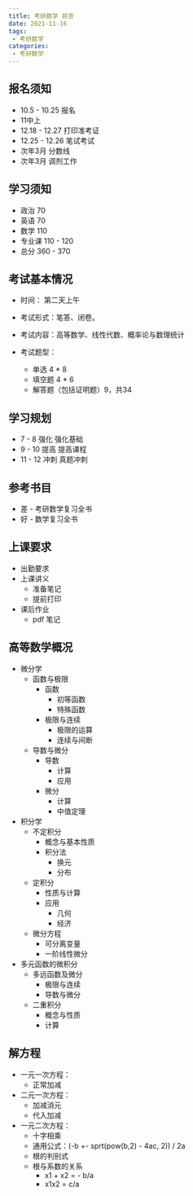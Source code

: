 ```yaml
---
title: 考研数学 前言
date: 2021-11-16
tags:
 - 考研数学
categories:
 - 考研数学
---
```


## 报名须知

- 10.5 - 10.25 报名
- 11中上
- 12.18 - 12.27 打印准考证
- 12.25 - 12.26 笔试考试
- 次年3月 分数线
- 次年3月 调剂工作



## 学习须知

- 政治 70
- 英语 70
- 数学 110
- 专业课 110 - 120
- 总分 360 - 370



## 考试基本情况

- 时间： 第二天上午
- 考试形式：笔答、闭卷。



- 考试内容：高等数学、线性代数、概率论与数理统计
- 考试题型：
  - 单选 4 * 8
  - 填空题 4 * 6
  - 解答题（包括证明题）9，共34



## 学习规划

- 7 - 8 强化 强化基础
- 9  - 10 提高 提高课程
- 11 - 12 冲刺 真题冲刺



## 参考书目

- 差 - 考研数学复习全书
- 好 - 数学复习全书



## 上课要求

- 出勤要求
- 上课讲义
  - 准备笔记
  - 提前打印
- 课后作业
  - pdf 笔记



## 高等数学概况

- 微分学
  - 函数与极限
    - 函数
      - 初等函数
      - 特殊函数
    - 极限与连续
      - 极限的运算
      - 连续与间断
  - 导数与微分
    - 导数
      - 计算
      - 应用
    - 微分
      - 计算
      - 中值定理
- 积分学
  - 不定积分
    - 概念与基本性质
    - 积分法
      - 换元
      - 分布
  - 定积分
    - 性质与计算
    - 应用
      - 几何
      - 经济
  - 微分方程
    - 可分离变量
    - 一阶线性微分
- 多元函数的微积分
  - 多远函数及微分
    - 极限与连续
    - 导数与微分
  - 二重积分
    - 概念与性质
    - 计算



## 解方程

- 一元一次方程：
  - 正常加减
- 二元一次方程：
  - 加减消元
  - 代入加减
- 一元二次方程：
  - 十字相乘
  - 通用公式：(-b +- sprt(pow(b,2) - 4ac, 2)) / 2a
  - 根的判别式
  - 根与系数的关系
    - x1 + x2 = - b/a
    - x1x2 = c/a

